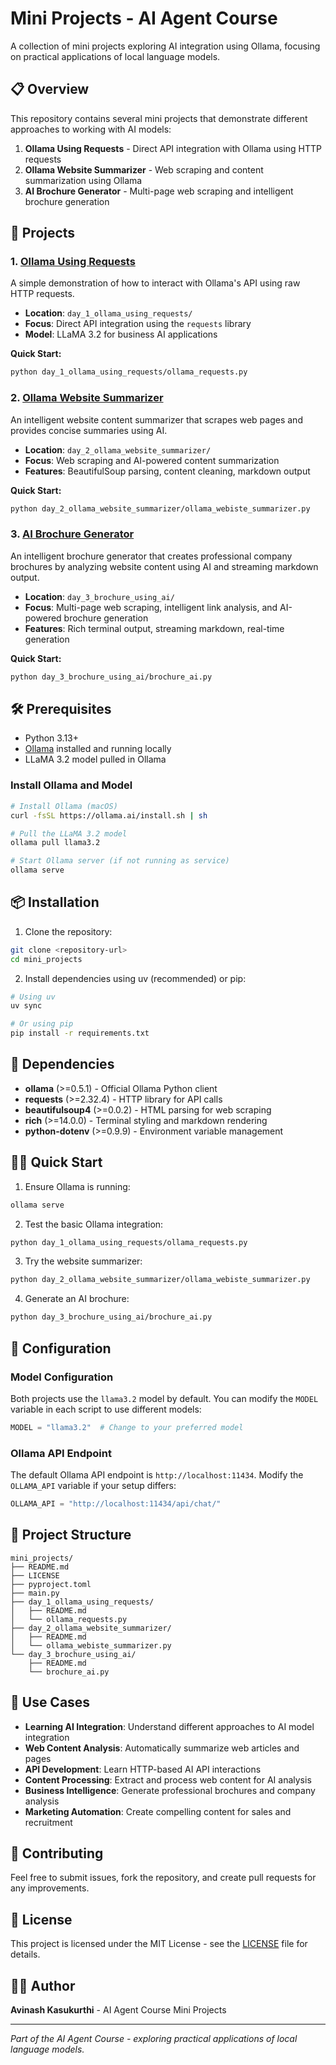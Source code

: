 # Mini Projects - AI Agent Course

A collection of mini projects exploring AI integration using Ollama, focusing on practical applications of local language models.

## 📋 Overview

This repository contains several mini projects that demonstrate different approaches to working with AI models:

1. **Ollama Using Requests** - Direct API integration with Ollama using HTTP requests
2. **Ollama Website Summarizer** - Web scraping and content summarization using Ollama
3. **AI Brochure Generator** - Multi-page web scraping and intelligent brochure generation

## 🚀 Projects

### 1. [Ollama Using Requests](./day_1_ollama_using_requests/README.md)

A simple demonstration of how to interact with Ollama's API using raw HTTP requests.

- **Location**: `day_1_ollama_using_requests/`
- **Focus**: Direct API integration using the `requests` library
- **Model**: LLaMA 3.2 for business AI applications

**Quick Start:**
```bash
python day_1_ollama_using_requests/ollama_requests.py
```

### 2. [Ollama Website Summarizer](./day_2_ollama_website_summarizer/README.md)

An intelligent website content summarizer that scrapes web pages and provides concise summaries using AI.

- **Location**: `day_2_ollama_website_summarizer/`
- **Focus**: Web scraping and AI-powered content summarization
- **Features**: BeautifulSoup parsing, content cleaning, markdown output

**Quick Start:**
```bash
python day_2_ollama_website_summarizer/ollama_webiste_summarizer.py
```

### 3. [AI Brochure Generator](./day_3_brochure_using_ai/README.md)

An intelligent brochure generator that creates professional company brochures by analyzing website content using AI and streaming markdown output.

- **Location**: `day_3_brochure_using_ai/`
- **Focus**: Multi-page web scraping, intelligent link analysis, and AI-powered brochure generation
- **Features**: Rich terminal output, streaming markdown, real-time generation

**Quick Start:**
```bash
python day_3_brochure_using_ai/brochure_ai.py
```

## 🛠️ Prerequisites

- Python 3.13+
- [Ollama](https://ollama.ai/) installed and running locally
- LLaMA 3.2 model pulled in Ollama

### Install Ollama and Model

```bash
# Install Ollama (macOS)
curl -fsSL https://ollama.ai/install.sh | sh

# Pull the LLaMA 3.2 model
ollama pull llama3.2

# Start Ollama server (if not running as service)
ollama serve
```

## 📦 Installation

1. Clone the repository:
```bash
git clone <repository-url>
cd mini_projects
```

2. Install dependencies using uv (recommended) or pip:
```bash
# Using uv
uv sync

# Or using pip
pip install -r requirements.txt
```

## 🔧 Dependencies

- **ollama** (>=0.5.1) - Official Ollama Python client
- **requests** (>=2.32.4) - HTTP library for API calls
- **beautifulsoup4** (>=0.0.2) - HTML parsing for web scraping
- **rich** (>=14.0.0) - Terminal styling and markdown rendering
- **python-dotenv** (>=0.9.9) - Environment variable management

## 🏃‍♂️ Quick Start

1. Ensure Ollama is running:
```bash
ollama serve
```

2. Test the basic Ollama integration:
```bash
python day_1_ollama_using_requests/ollama_requests.py
```

3. Try the website summarizer:
```bash
python day_2_ollama_website_summarizer/ollama_webiste_summarizer.py
```

4. Generate an AI brochure:
```bash
python day_3_brochure_using_ai/brochure_ai.py
```

## 🔧 Configuration

### Model Configuration
Both projects use the `llama3.2` model by default. You can modify the `MODEL` variable in each script to use different models:

```python
MODEL = "llama3.2"  # Change to your preferred model
```

### Ollama API Endpoint
The default Ollama API endpoint is `http://localhost:11434`. Modify the `OLLAMA_API` variable if your setup differs:

```python
OLLAMA_API = "http://localhost:11434/api/chat/"
```

## 📁 Project Structure

```
mini_projects/
├── README.md
├── LICENSE
├── pyproject.toml
├── main.py
├── day_1_ollama_using_requests/
│   ├── README.md
│   └── ollama_requests.py
├── day_2_ollama_website_summarizer/
│   ├── README.md
│   └── ollama_webiste_summarizer.py
└── day_3_brochure_using_ai/
    ├── README.md
    └── brochure_ai.py
```

## 🎯 Use Cases

- **Learning AI Integration**: Understand different approaches to AI model integration
- **Web Content Analysis**: Automatically summarize web articles and pages
- **API Development**: Learn HTTP-based AI API interactions
- **Content Processing**: Extract and process web content for AI analysis
- **Business Intelligence**: Generate professional brochures and company analysis
- **Marketing Automation**: Create compelling content for sales and recruitment

## 🤝 Contributing

Feel free to submit issues, fork the repository, and create pull requests for any improvements.

## 📄 License

This project is licensed under the MIT License - see the [LICENSE](LICENSE) file for details.

## 👨‍💻 Author

**Avinash Kasukurthi** - AI Agent Course Mini Projects

---

*Part of the AI Agent Course - exploring practical applications of local language models.*